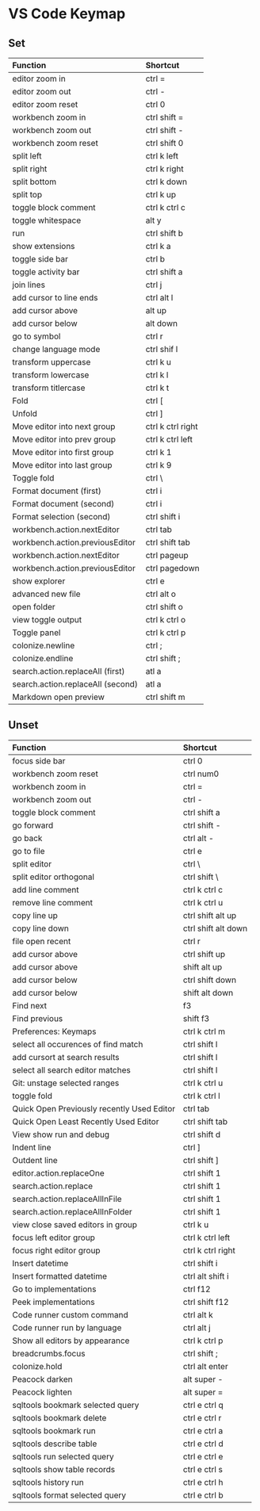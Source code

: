 # VS Code Keymap
## Set
| Function | Shortcut |
| :- | :- |
| editor zoom in | ctrl = |
| editor zoom out | ctrl - |
| editor zoom reset | ctrl 0 |
| workbench zoom in | ctrl shift = |
| workbench zoom out | ctrl shift - |
| workbench zoom reset | ctrl shift 0 |
| split left | ctrl k left |
| split right | ctrl k right |
| split bottom | ctrl k down |
| split top | ctrl k up |
| toggle block comment | ctrl k ctrl c |
| toggle whitespace | alt y |
| run | ctrl shift b |
| show extensions | ctrl k a |
| toggle side bar | ctrl b |
| toggle activity bar | ctrl shift a |
| join lines | ctrl j |
| add cursor to line ends | ctrl alt l |
| add cursor above | alt up |
| add cursor below | alt down |
| go to symbol | ctrl r |
| change language mode | ctrl shif l |
| transform uppercase | ctrl k u |
| transform lowercase | ctrl k l |
| transform titlercase | ctrl k t |
| Fold | ctrl [ |
| Unfold | ctrl ] |
| Move editor into next group | ctrl k ctrl right |
| Move editor into prev group | ctrl k ctrl left |
| Move editor into first group | ctrl k 1 |
| Move editor into last group | ctrl k 9 |
| Toggle fold | ctrl \ |
| Format document (first) | ctrl i |
| Format document (second) | ctrl i |
| Format selection (second) | ctrl shift i |
| workbench.action.nextEditor | ctrl tab |
| workbench.action.previousEditor | ctrl shift tab |
| workbench.action.nextEditor | ctrl pageup |
| workbench.action.previousEditor | ctrl pagedown |
| show explorer | ctrl e |
| advanced new file | ctrl alt o |
| open folder | ctrl shift o |
| view toggle output | ctrl k ctrl o |
| Toggle panel | ctrl k ctrl p |
| colonize.newline | ctrl ; |
| colonize.endline | ctrl shift ; |
| search.action.replaceAll (first) | atl a |
| search.action.replaceAll (second) | atl a |
| Markdown open preview | ctrl shift m |

## Unset
| Function | Shortcut |
| :- | :- |
| focus side bar | ctrl 0 |
| workbench zoom reset | ctrl num0 |
| workbench zoom in | ctrl = |
| workbench zoom out | ctrl - |
| toggle block comment | ctrl shift a |
| go forward | ctrl shift - |
| go back | ctrl alt - |
| go to file | ctrl e |
| split editor | ctrl \ |
| split editor orthogonal | ctrl shift \ |
| add line comment | ctrl k ctrl c |
| remove line comment | ctrl k ctrl u |
| copy line up | ctrl shift alt up |
| copy line down | ctrl shift alt down |
| file open recent | ctrl r |
| add cursor above | ctrl shift up |
| add cursor above | shift alt up |
| add cursor below | ctrl shift down |
| add cursor below | shift alt down |
| Find next | f3 |
| Find previous | shift f3 |
| Preferences: Keymaps | ctrl k ctrl m |
| select all occurences of find match | ctrl shift l |
| add cursort at search results | ctrl shift l |
| select all search editor matches | ctrl shift l |
| Git: unstage selected ranges | ctrl k ctrl u |
| toggle fold | ctrl k ctrl l |
| Quick Open Previously recently Used Editor | ctrl tab |
| Quick Open Least Recently Used Editor | ctrl shift tab |
| View show run and debug | ctrl shift d |
| Indent line | ctrl ] |
| Outdent line | ctrl shift ] |
| editor.action.replaceOne | ctrl shift 1 |
| search.action.replace | ctrl shift 1 |
| search.action.replaceAllInFile | ctrl shift 1 |
| search.action.replaceAllInFolder | ctrl shift 1 |
| view close saved editors in group | ctrl k u |
| focus left editor group | ctrl k ctrl left |
| focus right editor group | ctrl k ctrl right |
| Insert datetime | ctrl shift i |
| Insert formatted datetime | ctrl alt shift i |
| Go to implementations | ctrl f12 |
| Peek implementations | ctrl shift f12 |
| Code runner custom command | ctrl alt k |
| Code runner run by language | ctrl alt j |
| Show all editors by appearance | ctrl k ctrl p |
| breadcrumbs.focus | ctrl shift ; |
| colonize.hold | ctrl alt enter |
| Peacock darken | alt super - |
| Peacock lighten | alt super = |
| sqltools bookmark selected query | ctrl e ctrl q |
| sqltools bookmark delete | ctrl e ctrl r |
| sqltools bookmark run | ctrl e ctrl a |
| sqltools describe table | ctrl e ctrl d |
| sqltools run selected query | ctrl e ctrl e |
| sqltools show table records | ctrl e ctrl s |
| sqltools history run | ctrl e ctrl h |
| sqltools format selected query | ctrl e ctrl b |
